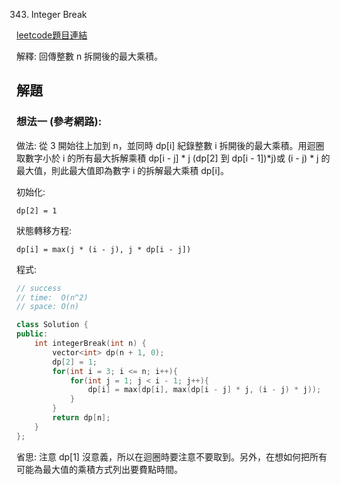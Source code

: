 343. Integer Break

[leetcode題目連結](https://leetcode.com/problems/integer-break/)

解釋: 回傳整數 n 拆開後的最大乘積。

## 解題

### 想法一 (參考網路): 

做法: 從 3 開始往上加到 n，並同時 dp[i] 紀錄整數 i 拆開後的最大乘積。用迴圈取數字小於 i 的所有最大拆解乘積 dp[i - j]  * j (dp[2] 到 dp[i - 1])*j)或 (i - j) * j 的最大值，則此最大值即為數字 i 的拆解最大乘積 dp[i]。

初始化:

```
dp[2] = 1
```

狀態轉移方程: 

```
dp[i] = max(j * (i - j), j * dp[i - j])
```

程式:

```c++
// success
// time:  O(n^2)
// space: O(n)

class Solution {
public:
    int integerBreak(int n) {
        vector<int> dp(n + 1, 0);
        dp[2] = 1;
        for(int i = 3; i <= n; i++){
            for(int j = 1; j < i - 1; j++){
                dp[i] = max(dp[i], max(dp[i - j] * j, (i - j) * j));
            }
        }
        return dp[n];
    }
};
```

省思: 注意 dp[1] 沒意義，所以在迴圈時要注意不要取到。另外，在想如何把所有可能為最大值的乘積方式列出要費點時間。

<!--
<br/>

### 想法二:

做法:

程式:

```c++
// success
// time:  O()
// space: O()


```

省思: 

<br/>


### 網路解一:

```c++

```
-->
